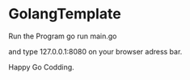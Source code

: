# GolangTemplate


Run the Program
            go run main.go
            
and type 127.0.0.1:8080 on your browser adress bar.

Happy Go Codding. 
            
